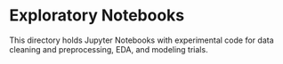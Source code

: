 # Exploratory Notebooks

This directory holds Jupyter Notebooks with experimental code for data cleaning and preprocessing, EDA, and modeling trials. 